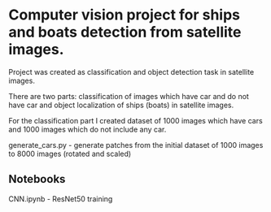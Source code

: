 # Computer vision project for ships and boats detection from satellite images.

Project was created as classification and object detection task in satellite images. 

There are two parts: classification of images which have car and do not have car and object localization of ships (boats) in satellite images. 

For the classification part I created dataset of 1000 images which have cars and 1000 images which do not include any car. 

generate_cars.py - generate patches from the initial dataset of 1000 images to 8000 images (rotated and scaled)

## Notebooks

CNN.ipynb - ResNet50 training
